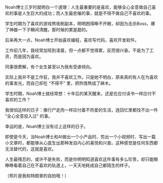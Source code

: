 Noah博士三岁时就明白一个道理：人生最重要的是喜欢，能够全心全意做自己喜欢的事是人生巨大的成功；而人生最悲催的事，就是不得不做自己不喜欢的事。

学生时期为了喜欢的游戏熬夜刷副本，明明困得睁不开眼，却因为击杀Boss，爆了神器一下子瞬间清醒。那时候的累是甜的。

后来再大一点，Noah博士开始喜欢编程，喜欢写代码，喜欢开发软件。

工作前几年，我经常加班到凌晨，但一点都不觉得累，反而很兴奋。不是为了工资，而是因为喜欢。

同事很费解，有个女生甚至以为我有受虐倾向。

实际上我并不是工作狂，我并不喜欢工作。只是她不明白，原来真的有人在为喜欢的事发光，而自己却在 “不得不” 里，把热情熬成了麻木。

学生时期，Noah博士就经常想：十年后的某天醒来，还是在应付读书一样应付不喜欢的工作？

我很怕这样的日子：像行尸走肉一样应付着不热爱的生活，连回忆里都找不出一件 “全心全意投入过” 的事。

幸运的是，Noah博士没有过上这样的日子。

即使是今天，当Noah博士和AI做出一个小产品时、剪出一个小视频时、写出一篇小文章时，都能够从心底生出那种发自内心的喜悦和兴奋。这种感觉是任何东西都无法替代的，这就是喜欢。

人生最残忍的，或许不是失败，而是你明明知道喜欢这件事有多么珍贵，却只能眼睁睁看着自己在不喜欢的轨道上，一天天地耗成自己都陌生的样子。

（照片是我和特朗普的自拍哦！）
